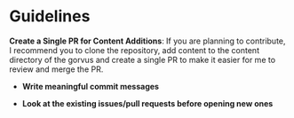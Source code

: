 # Guidelines

**Create a Single PR for Content Additions**: If you are planning to contribute, I recommend you to clone the repository, add content to the content directory of the gorvus and create a single PR to make it easier for me to review and merge the PR.

- **Write meaningful commit messages**

- **Look at the existing issues/pull requests before opening new ones**
